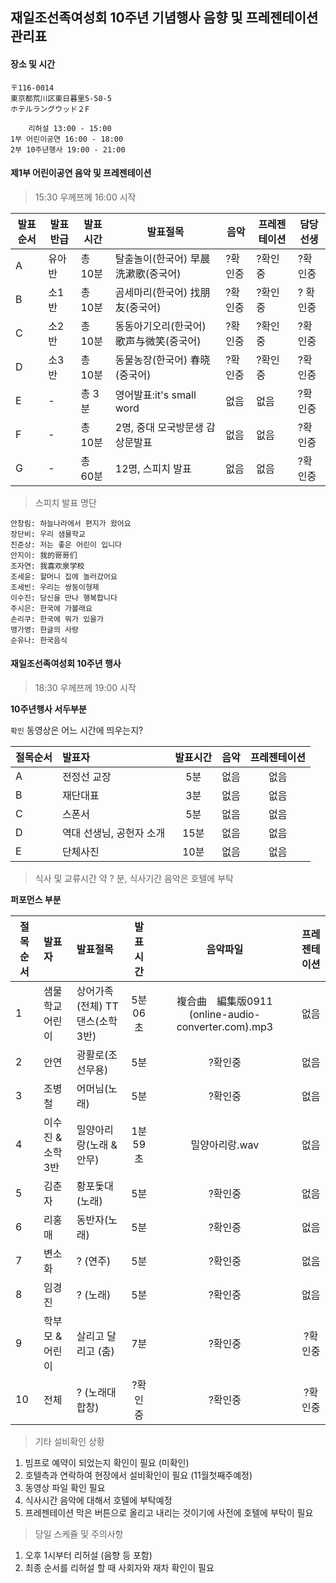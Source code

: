 ## 재일조선족여성회 10주년 기념행사 음향 및 프레젠테이션 관리표 

#### 장소 및 시간
 
```
〒116‐0014　
東京都荒川区東日暮里5‐50‐5　
ホテルラングウッド２F

    리허설 13:00 - 15:00 
1부 어린이공연 16:00 - 18:00 
2부 10주년행사 19:00 - 21:00 

```

#### 제1부 어린이공연 음악 및 프레젠테이션 

> 15:30 우께쯔께 16:00 시작 

발표순서 | 발표반급 | 발표시간 | 발표절목 | 음악 | 프레젠테이션 | 담당선생 
---|---|---|---|---|---|---
A|유아반|총 10분| 탈출놀이(한국어) 早晨洗漱歌(중국어)| ?확인중| ?확인중| ?확인중 
B|소1반|총 10분| 곰세마리(한국어) 找朋友(중국어)| ?확인중| ?확인중| ? 확인중
C|소2반|총 10분| 동동아기오리(한국어) 歌声与微笑(중국어)| ?확인중| ?확인중| ?확인중
D|소3반|총 10분| 동물농장(한국어) 春晓(중국어)|?확인중|?확인중|?확인중
E|-|총 3분| 영어발표:it's small word | 없음 | 없음 | ?확인중 
F|-|총 10분| 2명, 중대 모국방문생 감상문발표 | 없음 | 없음 |?확인중 
G|-|총 60분| 12명, 스피치 발표 | 없음 | 없음 | ?확인중


> 스피치 발표 명단

``` 
안창림: 하늘나라에서 편지가 왔어요 
장단비: 우리 샘물학교 
진준상: 저는 좋은 어린이 입니다
안지이: 我的哥哥们
조자연: 我喜欢泉学校
조세윤: 할머니 집에 놀러갔어요 
조세빈: 우리는 쌍둥이형제 
이수진: 당신을 만나 행복합니다
주시은: 한국에 가볼래요 
손리쿠: 한국에 뭐가 있을가
맹가영: 한글의 사랑 
순유나: 한국음식 
```

#### 재일조선족여성회 10주년 행사 

> 18:30 우께쯔께 19:00 시작 

**10주년행사 서두부분** 

`확인` 동영상은 어느 시간에 띄우는지?

절목순서 | 발표자 | 발표시간 | 음악 | 프레젠테이션 
---|:---|:---:|:---:|:---:
A | 전정선 교장 | 5분 | 없음 | 없음 
B | 재단대표 | 3분 | 없음 | 없음 
C | 스폰서 | 5분 | 없음 | 없음 
D | 역대 선생님, 공헌자 소개 | 15분 | 없음 | 없음 
E | 단체사진 | 10분 | 없음 | 없음 

> 식사 및 교류시간 약 ? 분, 식사기간 음악은 호텔에 부탁 
 
**퍼포먼스 부분** 

절목순서 | 발표자 | 발표절목 | 발표시간 | 음악파일 | 프레젠테이션 
---|:---|:---|:---:|:---:|:---:
1 | 샘물학교어린이 | 상어가족(전체) TT댄스(소학3반) | 5분06초 | 複合曲　編集版0911 (online-audio-converter.com).mp3 | 없음 
2 | 안연 | 광활로(조선무용) | 5분 | ?확인중 | 없음
3 | 조병철 | 어머님(노래) | 5분 | ?확인중 | 없음 
4 | 이수진 & 소학3반 | 밀양아리랑(노래 & 안무) | 1분59초 | 밀양아리랑.wav | 없음
5 | 김춘자 | 황포돛대(노래) | 5분 | ?확인중 | 없음
6 | 리홍매 | 동반자(노래) | 5분 | ?확인중 | 없음
7 | 변소화 | ? (연주) | 5분 | ?확인중 | 없음
8 | 임경진 | ? (노래) | 5분 | ?확인중 | 없음
9 | 학부모 & 어린이 | 살리고 달리고 (춤) | 7분 | ?확인중 | ?확인중 
10 | 전체 | ? (노래대합창) | ?확인중 | ?확인중 | ?확인중 

> 기타 설비확인 상황 
1. 빔프로 예약이 되었는지 확인이 필요 (미확인)
2. 호텔측과 연락하여 현장에서 설비확인이 필요 (11월첫째주예정)
3. 동영상 파일 확인 필요 
4. 식사시간 음악에 대해서 호텔에 부탁예정 
5. 프레젠테이션 막은 버튼으로 올리고 내리는 것이기에 사전에 호텔에 부탁이 필요 

> 당일 스케쥴 및 주의사항 
1. 오후 1시부터 리허설 (음향 등 포함)
2. 최종 순서를 리허설 할 때 사회자와 재차 확인이 필요 








